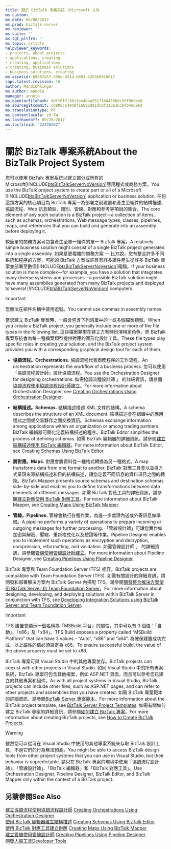 ```yaml
---
title: 關於 BizTalk 專案系統 |Microsoft 文件
ms.custom: ''
ms.date: 06/08/2017
ms.prod: biztalk-server
ms.reviewer: ''
ms.suite: ''
ms.tgt_pltfrm: ''
ms.topic: article
helpviewer_keywords:
- projects, about projects
- applications, creating
- creating, applications
- creating, business solutions
- business solutions, creating
ms.assetid: 69807e57-356e-451d-b803-4253b891b617
caps.latest.revision: 16
author: MandiOhlinger
ms.author: mandia
manager: anneta
ms.openlocfilehash: ddff6ff13611ee404a5517384455b0c59f968ee0
ms.sourcegitcommit: cb908c540d8f1a692d01dc8f313e16cb4b4e696d
ms.translationtype: MT
ms.contentlocale: zh-TW
ms.lasthandoff: 09/20/2017
ms.locfileid: "22226262"
---
```

# <a name="about-the-biztalk-project-system"></a><span data-ttu-id="fc59b-102">關於 BizTalk 專案系統</span><span class="sxs-lookup"><span data-stu-id="fc59b-102">About the BizTalk Project System</span></span>
<span data-ttu-id="fc59b-103">您可以使用 BizTalk 專案系統以建立部分或所有的 Microsoft[!INCLUDE[btsBizTalkServerNoVersion](../includes/btsbiztalkservernoversion-md.md)]應用程式或商務方案。</span><span class="sxs-lookup"><span data-stu-id="fc59b-103">You use the BizTalk project system to create part or all of a Microsoft [!INCLUDE[btsBizTalkServerNoVersion](../includes/btsbiztalkservernoversion-md.md)] application or business solution.</span></span> <span data-ttu-id="fc59b-104">任何這類方案的核心項目為 BizTalk 專案—為部署之前建置和產生至組件的結構描述、協調流程、Web 訊息類型、類別、管線、對應和參考等項目的集合。</span><span class="sxs-lookup"><span data-stu-id="fc59b-104">The core element of any such solution is a BizTalk project—a collection of items, such as schemas, orchestrations, Web message types, classes, pipelines, maps, and references that you can build and generate into an assembly before deploying it.</span></span>  
  
 <span data-ttu-id="fc59b-105">較簡單的商務方案可包含產生至單一組件的單一 BizTalk 專案。</span><span class="sxs-lookup"><span data-stu-id="fc59b-105">A relatively simple business solution might consist of a single BizTalk project generated into a single assembly.</span></span> <span data-ttu-id="fc59b-106">如果是更複雜的商務方案 — 比方說，您有整合許多不同系統和程序的方案，可能的 BizTalk 方案或許具有許多組件產生從許多 BizTalk 專案並部署至數個[!INCLUDE[btsBizTalkServerNoVersion](../includes/btsbiztalkservernoversion-md.md)]電腦。</span><span class="sxs-lookup"><span data-stu-id="fc59b-106">If your business solution is more complex—for example, you have a solution that integrates many diverse systems and processes—a possible BizTalk solution might have many assemblies generated from many BizTalk projects and deployed to several [!INCLUDE[btsBizTalkServerNoVersion](../includes/btsbiztalkservernoversion-md.md)] computers.</span></span>  
  
> [!IMPORTANT]
>  <span data-ttu-id="fc59b-107">您無法在組件名稱中使用逗號。</span><span class="sxs-lookup"><span data-stu-id="fc59b-107">You cannot use commas in assembly names.</span></span>  
  
 <span data-ttu-id="fc59b-108">當您建立 BizTalk 專案時，一般會包含下列清單中的一或多個檔案類型。</span><span class="sxs-lookup"><span data-stu-id="fc59b-108">When you create a BizTalk project, you generally include one or more of the file types in the following list.</span></span> <span data-ttu-id="fc59b-109">這些檔案類型在建立方案時扮演特定角色，而 BizTalk 專案系統會為每一種檔案類型提供對應的圖形化設計工具。</span><span class="sxs-lookup"><span data-stu-id="fc59b-109">These file types play specific roles in creating your solution, and the BizTalk project system provides you with a corresponding graphical design tool for each of them.</span></span>  
  
-   <span data-ttu-id="fc59b-110">**協調流程。**</span><span class="sxs-lookup"><span data-stu-id="fc59b-110">**Orchestrations.**</span></span> <span data-ttu-id="fc59b-111">協調流程代表商務程序的工作流程。</span><span class="sxs-lookup"><span data-stu-id="fc59b-111">An orchestration represents the workflow of a business process.</span></span> <span data-ttu-id="fc59b-112">您可以使用「協調流程設計師」設計協調流程。</span><span class="sxs-lookup"><span data-stu-id="fc59b-112">You use the Orchestration Designer for designing orchestrations.</span></span> <span data-ttu-id="fc59b-113">如需協調流程設計師 」 的詳細資訊，請參閱[協調流程使用協調流程設計師建立](../core/creating-orchestrations-using-orchestration-designer.md)。</span><span class="sxs-lookup"><span data-stu-id="fc59b-113">For more information about Orchestration Designer, see [Creating Orchestrations Using Orchestration Designer](../core/creating-orchestrations-using-orchestration-designer.md).</span></span>  
  
-   <span data-ttu-id="fc59b-114">**結構描述。**</span><span class="sxs-lookup"><span data-stu-id="fc59b-114">**Schemas.**</span></span> <span data-ttu-id="fc59b-115">結構描述描述 XML 文件的結構。</span><span class="sxs-lookup"><span data-stu-id="fc59b-115">A schema describes the structure of an XML document.</span></span> <span data-ttu-id="fc59b-116">結構描述會在組織中的應用程式之間或交易夥伴之間交換資訊。</span><span class="sxs-lookup"><span data-stu-id="fc59b-116">Schemas exchange information among applications within an organization or among trading partners.</span></span> <span data-ttu-id="fc59b-117">BizTalk 編輯器可簡化定義結構描述的程序。</span><span class="sxs-lookup"><span data-stu-id="fc59b-117">BizTalk Editor simplifies the process of defining schemas.</span></span> <span data-ttu-id="fc59b-118">如需 BizTalk 編輯器的詳細資訊，請參閱[建立結構描述使用 BizTalk 編輯器](../core/creating-schemas-using-biztalk-editor.md)。</span><span class="sxs-lookup"><span data-stu-id="fc59b-118">For more information about BizTalk Editor, see [Creating Schemas Using BizTalk Editor](../core/creating-schemas-using-biztalk-editor.md).</span></span>  
  
-   <span data-ttu-id="fc59b-119">**將對應。**</span><span class="sxs-lookup"><span data-stu-id="fc59b-119">**Maps.**</span></span> <span data-ttu-id="fc59b-120">對應會將資料從一種格式轉換為另一種格式。</span><span class="sxs-lookup"><span data-stu-id="fc59b-120">A map transforms data from one format to another.</span></span> <span data-ttu-id="fc59b-121">BizTalk 對應工具會以並排方式呈現來源結構描述和目的結構描述，讓您定義不同訊息的資料項目之間的轉換。</span><span class="sxs-lookup"><span data-stu-id="fc59b-121">BizTalk Mapper presents source schemas and destination schemas side-by-side and enables you to define transformations between data elements of different messages.</span></span> <span data-ttu-id="fc59b-122">如需 BizTalk 對應工具的詳細資訊，請參閱[建立對應使用 BizTalk 對應工具](../core/creating-maps-using-biztalk-mapper.md)。</span><span class="sxs-lookup"><span data-stu-id="fc59b-122">For more information about BizTalk Mapper, see [Creating Maps Using BizTalk Mapper](../core/creating-maps-using-biztalk-mapper.md).</span></span>  
  
-   <span data-ttu-id="fc59b-123">**管線。**</span><span class="sxs-lookup"><span data-stu-id="fc59b-123">**Pipelines.**</span></span> <span data-ttu-id="fc59b-124">管線會執行各種作業，為進一步處理內送或外寄訊息做準備。</span><span class="sxs-lookup"><span data-stu-id="fc59b-124">A pipeline performs a variety of operations to prepare incoming or outgoing messages for further processing.</span></span> <span data-ttu-id="fc59b-125">「管線設計師」可讓您實作如加密與解密、壓縮、重新格式化以及驗證等作業。</span><span class="sxs-lookup"><span data-stu-id="fc59b-125">Pipeline Designer enables you to implement such operations as encryption and decryption, compression, reformatting, and validation.</span></span> <span data-ttu-id="fc59b-126">如需管線設計師 」 的詳細資訊，請參閱[管線使用管線設計師建立](../core/creating-pipelines-using-pipeline-designer.md)。</span><span class="sxs-lookup"><span data-stu-id="fc59b-126">For more information about Pipeline Designer, see [Creating Pipelines Using Pipeline Designer](../core/creating-pipelines-using-pipeline-designer.md).</span></span>  
  
 <span data-ttu-id="fc59b-127">BizTalk 專案與 Team Foundation Server (TFS) 相容。</span><span class="sxs-lookup"><span data-stu-id="fc59b-127">BizTalk projects are compatible with Team Foundation Server (TFS).</span></span> <span data-ttu-id="fc59b-128">如需有關設計的詳細資訊，請開發和部署解決方案內 BizTalk Server 內搭配 TFS，請參閱[開發整合解決方案使用 BizTalk Server 和 Team Foundation Server](http://www.microsoft.com/downloads/details.aspx?FamilyID=ed7bd0ee-1385-4041-8f2a-354594ee88f3&DisplayLang=en)。</span><span class="sxs-lookup"><span data-stu-id="fc59b-128">For more information about designing, developing, and deploying solutions within BizTalk Server in conjunction with TFS, see [Developing Integration Solutions using BizTalk Server and Team Foundation Server](http://www.microsoft.com/downloads/details.aspx?FamilyID=ed7bd0ee-1385-4041-8f2a-354594ee88f3&DisplayLang=en).</span></span>  
  
> [!IMPORTANT]
>  <span data-ttu-id="fc59b-129">TFS 建置會顯示一個名稱為「MSBuild 平台」的屬性，其中可以有 3 個值：「自動」、「x86」及「x64」。</span><span class="sxs-lookup"><span data-stu-id="fc59b-129">TFS Build exposes a property called “MSBuild Platform” that can have 3 values – “Auto”, “x86” and “x64”.</span></span> <span data-ttu-id="fc59b-130">為確保建置成功完成，以上屬性的值必須設定為 x86。</span><span class="sxs-lookup"><span data-stu-id="fc59b-130">To ensure successful build, the value of the above property must be set to x86.</span></span>  
  
 <span data-ttu-id="fc59b-131">BizTalk 專案可與 Visual Studio 中的其他專案並存。</span><span class="sxs-lookup"><span data-stu-id="fc59b-131">BizTalk projects can coexist with other projects in Visual Studio.</span></span> <span data-ttu-id="fc59b-132">如同 Visual Studio 中的所有專案系統，BizTalk 專案可包含其他檔案，例如 ASP.NET 頁面，而且可以參考您已建立的其他專案和組件。</span><span class="sxs-lookup"><span data-stu-id="fc59b-132">As with all project systems in Visual Studio, BizTalk projects can include other files, such as ASP.NET pages, and can refer to other projects and assemblies that you have created.</span></span> <span data-ttu-id="fc59b-133">如需 BizTalk 專案範本的詳細資訊，請參閱[BizTalk Server 專案範本](../core/biztalk-server-project-templates.md)。</span><span class="sxs-lookup"><span data-stu-id="fc59b-133">For more information about the BizTalk project template, see [BizTalk Server Project Templates](../core/biztalk-server-project-templates.md).</span></span> <span data-ttu-id="fc59b-134">如需有關如何建立 BizTalk 專案的詳細資訊，請參閱[如何建立 BizTalk 專案](../core/how-to-create-biztalk-projects.md)。</span><span class="sxs-lookup"><span data-stu-id="fc59b-134">For more information about creating BizTalk projects, see [How to Create BizTalk Projects](../core/how-to-create-biztalk-projects.md).</span></span>  
  
> [!WARNING]
>  <span data-ttu-id="fc59b-135">雖然您可以從可在 Visual Studio 中使用的其他專案系統來存取 BizTalk 設計工具，不過它們的行為無法預測。</span><span class="sxs-lookup"><span data-stu-id="fc59b-135">You might be able to access BizTalk design tools from other project systems that you can use in Visual Studio, but their behavior is unpredictable.</span></span> <span data-ttu-id="fc59b-136">請只在 BizTalk 專案的環境中使用「協調流程設計師」、「管線設計師」、「BizTalk 編輯器」和「BizTalk 對應工具」。</span><span class="sxs-lookup"><span data-stu-id="fc59b-136">Use Orchestration Designer, Pipeline Designer, BizTalk Editor, and BizTalk Mapper only within the context of a BizTalk project.</span></span>  
  
## <a name="see-also"></a><span data-ttu-id="fc59b-137">另請參閱</span><span class="sxs-lookup"><span data-stu-id="fc59b-137">See Also</span></span>  
 <span data-ttu-id="fc59b-138">[建立協調流程使用協調流程設計師](../core/creating-orchestrations-using-orchestration-designer.md) </span><span class="sxs-lookup"><span data-stu-id="fc59b-138">[Creating Orchestrations Using Orchestration Designer](../core/creating-orchestrations-using-orchestration-designer.md) </span></span>  
 <span data-ttu-id="fc59b-139">[使用 BizTalk 編輯器建立結構描述](../core/creating-schemas-using-biztalk-editor.md) </span><span class="sxs-lookup"><span data-stu-id="fc59b-139">[Creating Schemas Using BizTalk Editor](../core/creating-schemas-using-biztalk-editor.md) </span></span>  
 <span data-ttu-id="fc59b-140">[使用 BizTalk 對應工具建立對應](../core/creating-maps-using-biztalk-mapper.md) </span><span class="sxs-lookup"><span data-stu-id="fc59b-140">[Creating Maps Using BizTalk Mapper](../core/creating-maps-using-biztalk-mapper.md) </span></span>  
 <span data-ttu-id="fc59b-141">[建立管線使用管線設計師](../core/creating-pipelines-using-pipeline-designer.md) </span><span class="sxs-lookup"><span data-stu-id="fc59b-141">[Creating Pipelines Using Pipeline Designer](../core/creating-pipelines-using-pipeline-designer.md) </span></span>  
 [<span data-ttu-id="fc59b-142">開發人員工具</span><span class="sxs-lookup"><span data-stu-id="fc59b-142">Developer Tools</span></span>](../core/developer-tools.md)